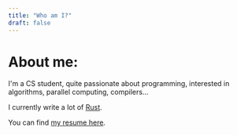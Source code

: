 ```yaml
---
title: "Who am I?"
draft: false
---
```


# About me:

I'm a CS student, quite passionate about programming, interested in
algorithms, parallel computing, compilers...

I currently write a lot of [Rust](https://rust-lang.org).

You can find [my resume here](https://resume.alarsyo.net).
